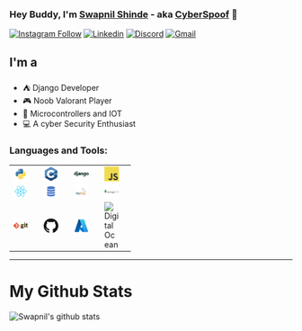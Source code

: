 ### Hey Buddy, I'm [Swapnil Shinde][Personal] - aka [CyberSpoof][Instagram] 👋
[![Instagram Follow](https://img.shields.io/badge/Instagram-E4405F?style=for-the-badge&logo=instagram&logoColor=white)](https://www.instagram.com/cyber.spoof/)
[![Linkedin](https://img.shields.io/badge/LinkedIn-0077B5?style=for-the-badge&logo=linkedin&logoColor=white)](https://www.linkedin.com/in/swapnil-shinde-5ba45118b/)
[![Discord](https://img.shields.io/badge/Discord-7289DA?style=for-the-badge&logo=discord&logoColor=white)](https://discordapp.com/users/9244/)
[![Gmail]( https://img.shields.io/badge/Gmail-D14836?style=for-the-badge&logo=gmail&logoColor=white)](https://swapnilshinde9382@gmail.com)

## I'm a

- ⛺ Django Developer
- 🎮 Noob Valorant Player
- 🚀 Microcontrollers and IOT
- 💻 A cyber Security Enthusiast


### Languages and Tools:

<table>
  
  <tr>
    <td><img align="left" alt="React" width="26px" src="https://raw.githubusercontent.com/github/explore/80688e429a7d4ef2fca1e82350fe8e3517d3494d/topics/python/python.png" /><td/>
    <td><img align="left" alt="React" width="26px" src="https://raw.githubusercontent.com/github/explore/80688e429a7d4ef2fca1e82350fe8e3517d3494d/topics/cpp/cpp.png" /><td/>
    <td><img align="left" alt="Django" width="26px" src="https://raw.githubusercontent.com/github/explore/80688e429a7d4ef2fca1e82350fe8e3517d3494d/topics/django/django.png" /><td/>
    <td><img align="left" alt="JavaScript" width="26px" src="https://raw.githubusercontent.com/github/explore/80688e429a7d4ef2fca1e82350fe8e3517d3494d/topics/javascript/javascript.png" /><td/>
  <tr/>
  
  
  <tr>
    <td><img align="left" alt="React" width="26px" src="https://raw.githubusercontent.com/github/explore/80688e429a7d4ef2fca1e82350fe8e3517d3494d/topics/react/react.png" /><td/>
    <td><img align="left" alt="SQL" width="26px" src="https://raw.githubusercontent.com/github/explore/80688e429a7d4ef2fca1e82350fe8e3517d3494d/topics/sql/sql.png" /><td/>
    <td><img align="left" alt="MySQL" width="26px" src="https://raw.githubusercontent.com/github/explore/80688e429a7d4ef2fca1e82350fe8e3517d3494d/topics/mysql/mysql.png" /><td/>
    <td><img align="left" alt="MongoDB" width="26px" src="https://raw.githubusercontent.com/github/explore/80688e429a7d4ef2fca1e82350fe8e3517d3494d/topics/mongodb/mongodb.png" /><td/>
  <tr/>
  
  
  <tr>
    <td><img align="left" alt="Git" width="26px" src="https://raw.githubusercontent.com/github/explore/80688e429a7d4ef2fca1e82350fe8e3517d3494d/topics/git/git.png" /><td/>
    <td><img align="left" alt="GitHub" width="26px" src="https://raw.githubusercontent.com/github/explore/78df643247d429f6cc873026c0622819ad797942/topics/github/github.png" /><td/>
    <td><img align="left" alt="Azure" width="26px" src="https://raw.githubusercontent.com/github/explore/78df643247d429f6cc873026c0622819ad797942/topics/azure/azure.png" /><td/>
    <td><img align="left" alt="DigitalOcean" width="26px" src="https://raw.githubusercontent.com/simple-icons/simple-icons/develop/icons/digitalocean.svg" /><td/>
  <tr/>
  
 <table/>

<hr/>

# My Github Stats
![Swapnil's github stats](https://github-readme-stats.vercel.app/api?username=AtmegaBuzz)

[Instagram]: https://www.instagram.com/cyber.spoof/
[Discord]: https://discordapp.com/users/9244/
[linkedin]: https://www.linkedin.com/in/swapnil-shinde-5ba45118b/
[Personal]: https://www.instagram.com/swapnil.shinde.s/
